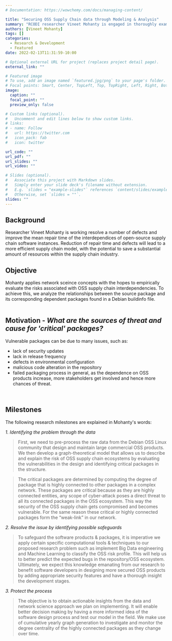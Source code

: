 ```yaml
---
# Documentation: https://wowchemy.com/docs/managing-content/

title: "Securing OSS Supply Chain data through Modeling & Analysis"
summary: "RCODI researcher Vineet Mohanty is engaged in thoroughly examining the interdependenceis in open source supply chain software to reduce dependencices"
authors: [Vineet Mohanty]
tags: []
categories:
  - Research & Development
  - Featured
date: 2022-02-13T11:31:59-10:00

# Optional external URL for project (replaces project detail page).
external_link: ""

# Featured image
# To use, add an image named `featured.jpg/png` to your page's folder.
# Focal points: Smart, Center, TopLeft, Top, TopRight, Left, Right, BottomLeft, Bottom, BottomRight.
image:
  caption: ""
  focal_point: ""
  preview_only: false

# Custom links (optional).
#   Uncomment and edit lines below to show custom links.
# links:
# - name: Follow
#   url: https://twitter.com
#   icon_pack: fab
#   icon: twitter

url_code: ""
url_pdf: ""
url_slides: ""
url_video: ""

# Slides (optional).
#   Associate this project with Markdown slides.
#   Simply enter your slide deck's filename without extension.
#   E.g. `slides = "example-slides"` references `content/slides/example-slides.md`.
#   Otherwise, set `slides = ""`.
slides: ""
---
```


  
## Background
Researcher Vineet Mohanty is working resolve a number of defects and improve the mean repair time of the interdependices of open-source supply chain software instances. Reduction of repair time and defects will lead to a more efficient supply chain model, with the potential to save a substantial amount of resources within the supply chain industry. 
<br>
  
## Objective
Mohanty applies network sceince concepts with the hopes to empirically evaluate the risks associated with OSS supply chain interdependencies. To achieve this, we analyze the relationships between the source package and its corresponding dependent packages found in a Debian buildinfo file.     
<br>
  
## Motivation - _What are the sources of threat and cause for 'critical' packages?_  
Vulnerable packages can be due to many issues, such as: 
* lack of security updates 
* lack in release frequency 
* defects in environmental configuration 
* malicious code alteration in the repository 
* failed packaging process 
in general, as the dependence on OSS products increase, more stakeholders get involved and hence more chances of threat.   
<br>
  
## Milestones
The following research milestones are explained in Mohanty's words:   

*1. Identifying the problem through the data*
> First, we need to pre-process the raw data from the Debian OSS Linux community that design and maintain large commercial OSS products. We then develop a graph-theoretical model that allows us to describe and explain the risk of OSS supply chain ecosystems by evaluating the vulnerabilities in the design and identifying critical packages in the structure. 

> The critical packages are determined by computing the degree of package that is highly connected to other packages in a complex network. These packages are critical because as they are highly connected entities, any scope of cyber-attack poses a direct threat to all its connected packages in the OSS ecosystem. This way the security of the OSS supply chain gets compromised and becomes vulnerable. For the same reason these critical or highly connected packages form the “weak-link” in our network. 

*2. Resolve the issue by identifying possible safeguards*
> To safeguard the software products & packages, it is imperative we apply certain specific computational tools & techniques to our proposed research problem such as implement Big Data engineering and Machine Learning to classify the OSS risk profile. This will help us to better predict the expected bugs in the repository/OSS ecosystem. Ultimately, we expect this knowledge emanating from our research to benefit software developers in designing more secured OSS products by adding appropriate security features and have a thorough insight the development stages.  

*3. Protect the process*
> The objective is to obtain actionable insights from the data and network science approach we plan on implementing. It will enable better decision making by having a more informed idea of the software design process and test our model in the field. We make use of cumulative yearly graph generation to investigate and monitor the degree centrality of the highly connected packages as they change over time. 